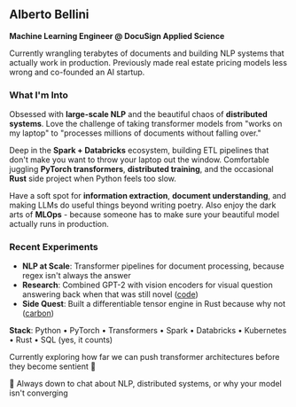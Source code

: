 ## Alberto Bellini

**Machine Learning Engineer @ DocuSign Applied Science**

Currently wrangling terabytes of documents and building NLP systems that actually work in production. Previously made real estate pricing models less wrong and co-founded an AI startup.

### What I'm Into
Obsessed with **large-scale NLP** and the beautiful chaos of **distributed systems**. Love the challenge of taking transformer models from "works on my laptop" to "processes millions of documents without falling over."  

Deep in the **Spark + Databricks** ecosystem, building ETL pipelines that don't make you want to throw your laptop out the window. Comfortable juggling **PyTorch transformers**, **distributed training**, and the occasional **Rust** side project when Python feels too slow.

Have a soft spot for **information extraction**, **document understanding**, and making LLMs do useful things beyond writing poetry. Also enjoy the dark arts of **MLOps** - because someone has to make sure your beautiful model actually runs in production.

### Recent Experiments
- **NLP at Scale**: Transformer pipelines for document processing, because regex isn't always the answer
- **Research**: Combined GPT-2 with vision encoders for visual question answering back when that was still novel ([code](https://github.com/ab3llini/Transformer-VQA))
- **Side Quest**: Built a differentiable tensor engine in Rust because why not ([carbon](https://github.com/ab3llini/carbon))

**Stack**: Python • PyTorch • Transformers • Spark • Databricks • Kubernetes • Rust • SQL (yes, it counts)

Currently exploring how far we can push transformer architectures before they become sentient 🤖

📧 Always down to chat about NLP, distributed systems, or why your model isn't converging
